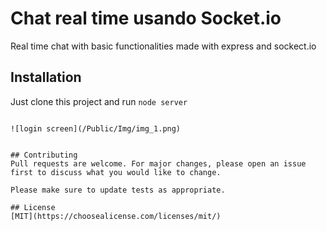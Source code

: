 # Chat real time usando Socket.io

Real time chat with basic functionalities made with express and sockect.io

## Installation

Just clone this project and run ```node server```

```

![login screen](/Public/Img/img_1.png)


## Contributing
Pull requests are welcome. For major changes, please open an issue first to discuss what you would like to change.

Please make sure to update tests as appropriate.

## License
[MIT](https://choosealicense.com/licenses/mit/)